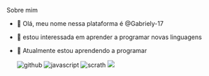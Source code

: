   Sobre mim
- 👋 Olá, meu nome nessa plataforma é @Gabriely-17
- 👀 estou interessada em aprender a programar novas linguagens
- 🌱 Atualmente estou aprendendo a programar 

  ![github](https://img.shields.io/badge/GitHub-100000?style=for-the-badge&logo=github&logoColor=white)
  ![javascript](https://img.shields.io/badge/JavaScript-323330?style=for-the-badge&logo=javascript&logoColor=F7DF1E)
  ![scrath](https://img.shields.io/badge/Scratch-4D97FF?style=for-the-badge&logo=Scratch&logoColor=white)
  [![](https://img.shields.io/badge/Instagram-E4405F?style=for-the-badge&logo=instagram&logoColor=white)](https://www.instagram.com/aluraonline/)
